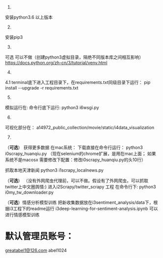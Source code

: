 1.
安装python3.6 以上版本

2. 
安装pip3 

3.
可选  可以不做（创建python3虚拟目录，隔绝不同版本库之间相互影响）
https://docs.python.org/zh-cn/3/tutorial/venv.html

4.
4.1
terminal底下进入工程目录下，在requirements.txt同级目录下运行：
pip install --upgrade -r requirements.txt

5.
模拟运行在:
命令行底下运行: python3 i6wsgi.py

6.
可视化部分在：
a14972_public_collection/movie/static/i4data_visualization

7.
（**可选**）
获得更多数据
在mac系统：
下载直接在命令行运行：
python3 i0scrapy_huanqiu.py
（现在selenium的chrome扩展，是用在mac上面；
如果系统不是macosx 需要修改下配置：修改i0scrapy_huanqiu.py的头10行）

抓取本地天津新闻
python3  i1scrapy_localnews.py

（**可选**）
（没有外网爬虫代理前，可以不做。假设有了外网爬虫，可以抓取twitter上中文圈舆情:)
进入i2Scrapy/twitter_scrapy 工程 在命令行下: python3 i0my_tw_downloader.py

（**可选**）情感分析模型训练
把新收集数据放在i3sentiment_analysis/data下，根据i3工程下的readme运行
i3deep-learning-for-sentiment-analysis.ipynb 可以进行情感模型训练


# 默认管理员账号：
greatabel1@126.com abel1024